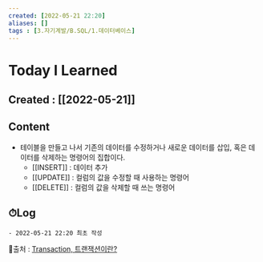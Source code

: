 ```yaml
---
created: [2022-05-21 22:20]
aliases: []
tags : [3.자기계발/B.SQL/1.데이터베이스]
---
```


# Today I Learned
## Created : [[2022-05-21]]
## Content
- 테이블을 만들고 나서 기존의 데이터를 수정하거나 새로운 데이터를 삽입, 혹은 데이터를 삭제하는 명령어의 집합이다.
	- [[INSERT]] : 데이터 추가
	- [[UPDATE]] : 컬럼의 값을 수정할 때 사용하는 명령어
	- [[DELETE]] : 컬럼의 값을 삭제할 때 쓰는 명령어

## ⏱Log
	- 2022-05-21 22:20 최초 작성


📙출처 : [Transaction, 트랜잭션이란?](https://wonit.tistory.com/462)